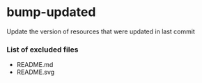 # bump-updated
Update the version of resources that were updated in last commit

### List of excluded files
- README.md
- README.svg